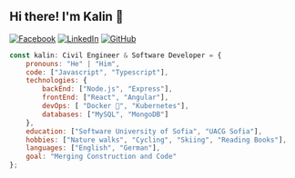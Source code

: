 ## Hi there! I'm Kalin 👋

[![Facebook](https://img.shields.io/badge/-Facebook-00B2FF?style=flat-square&logo=Facebook&logoColor=white)](https://www.facebook.com/kalin.hristov.5)
[![LinkedIn](https://img.shields.io/badge/-LinkedIn-0e76a8?style=flat-square&logo=Linkedin&logoColor=white)](https://www.linkedin.com/in/kalinhristovdeveloper) 
[![GitHub](https://img.shields.io/badge/-Github-000000?style=flat-square&logo=Github&logoColor=white)](https://github.com/kalinsky-dev)

```javascript
const kalin: Civil Engineer & Software Developer = {
    pronouns: "He" | "Him",
    code: ["Javascript", "Typescript"],
    technologies: {
        backEnd: ["Node.js", "Express"],
        frontEnd: ["React", "Angular"],
        devOps: [ "Docker 🐳", "Kubernetes"],
        databases: ["MySQL", "MongoDB"]
    },
    education: ["Software University of Sofia", "UACG Sofia"],
    hobbies: ["Nature walks", "Cycling", "Skiing", "Reading Books"],
    languages: ["English", "German"],
    goal: "Merging Construction and Code"
};
```


